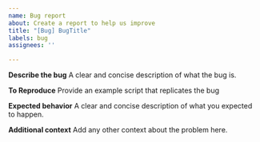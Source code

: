 ```yaml
---
name: Bug report
about: Create a report to help us improve
title: "[Bug] BugTitle"
labels: bug
assignees: ''

---
```


**Describe the bug**
A clear and concise description of what the bug is.

**To Reproduce**
Provide an example script that replicates the bug

**Expected behavior**
A clear and concise description of what you expected to happen.

**Additional context**
Add any other context about the problem here.
